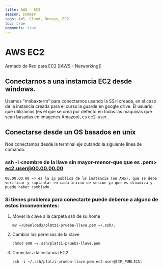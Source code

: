 ```yaml
---
title: AWS - EC2
season: summer
tags: AWS, Cloud, Devops, EC2
toc: true
comments: true
---
```


# AWS EC2
Armado de Red para EC2 [[AWS - Networking]]

## Conectarnos a una instamcia EC2 desde windows.
Usamos "mobaxterm" para conectarnos usando la SSH creada, en el caso de la instancia creada para el curso la guarde en google drive. 
El usuario que utilizamos (es el que se crea por defecto en todas las maquinas que sean basadas en imagenes Amazon), es ec2-user .

## Conectarse desde un OS basados en unix
Nos conectamos desde la terminal eje cutando la siguiente linea de comando:
### ssh -i <nombre de la llave sin mayor-menor-que que es .pem> ec2.user@00.00.00.00
	00.00.00.00 => es la ip publica de la instancia (en AWS), que se debe verificar y suplantar en cada inicio de sesion ya que es dinamica y puede haber cambiado. 
	
### Si tienes problema para conectarte puede deberse a alguno de estos inconvenientes: 
	
	
1.  Mover la clave a la carpeta ssh de su home

		mv ~/Downloads/platzi-prueba-llave.pem ~/.ssh/.


2.  Cambiar los permisos de la clave


		chmod 600 ~/.ssh/platzi-prueba-llave.pem


3.  Conectar a la instancia EC2

		ssh -i ~/.ssh/platzi-prueba-llave.pem ec2-user@[IP_PUBLICA]



